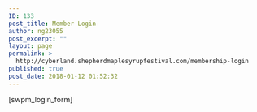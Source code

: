 ```yaml
---
ID: 133
post_title: Member Login
author: ng23055
post_excerpt: ""
layout: page
permalink: >
  http://cyberland.shepherdmaplesyrupfestival.com/membership-login
published: true
post_date: 2018-01-12 01:52:32
---
```

[swpm_login_form]